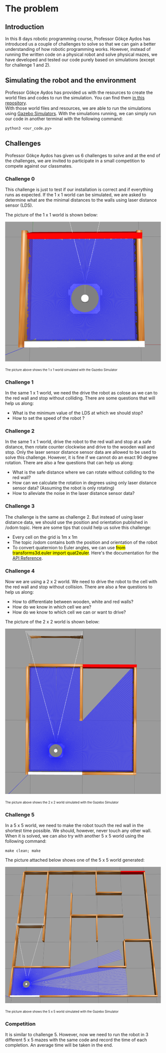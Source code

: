 # The problem

## Introduction 
In this 8 days robotic programming course, Professor Gökçe Aydos has introduced us a couple of challenges to solve so that we can gain a better understanding of how robotic programming works. However, instead of running the written code on a physical robot and solve physical mazes, we have developed and tested our code purely based on simulations (except for challenge 1 and 2).

## Simulating the robot and the environment
Professor Gökçe Aydos has provided us with the resources to create the world files and codes to run the simulation. You can find them [in this repository](https://mygit.th-deg.de/gaydos/tb3-maze-challenges).  
With those world files and resources, we are able to run the simulations using [Gazebo Simulators](https://gazebosim.org/home). With the simulations running, we can simply run our code in another terminal with the following command:

    python3 <our_code.py>

## Challenges 
Professor Gökçe Aydos has given us 6 challenges to solve and at the end of the challenges, we are invited to participate in a small competition to compete against our classmates. 

### Challenge 0 
This challenge is just to test if our installation is correct and if everything runs as expected. If the 1 x 1 world can be simulated, we are asked to determine what are the minimal distances to the walls using laser distance sensor (LDS).

The picture of the 1 x 1 world is shown below:  

![1x1 world](/Screenshots/world_1_1.png)  

<font size="1">The picture above shows the 1 x 1 world simulated with the Gazebo Simulator</font>

### Challenge 1 
In the same 1 x 1 world, we need the drive the robot as colose as we can to the red wall and stop without colliding. There are some questions that will help us along: 
- What is the minimum value of the LDS at which we should stop? 
- How to set the speed of the robot ?

### Challenge 2 
In the same 1 x 1 world, drive the robot to the red wall and stop at a safe distance, then rotate counter clockwise and drive to the wooden wall and stop. Only the laser sensor distance sensor data are allowed to be used to solve this challenge. However, it is fine if we cannot do an exact 90 degree rotation. There are also a few questions that can help us along: 
- What is the safe distance where we can rotate without colliding to the red wall?
- How can we calculate the rotation in degrees using only laser distance sensor data? (Assuming the robot is only rotating)
- How to alleviate the noise in the laser distance sensor data?

### Challenge 3 
The challenge is the same as challenge 2. But instead of using laser distance data, we should use the position and orientation published in /odom topic. Here are some tips that could help us solve this challenge: 
- Every cell on the grid is 1m x 1m 
- The topic /odom contains both the position and orientation of the robot 
- To convert quaternion to Euler angles, we can use <mark>from transforms3d.euler import quat2euler</mark>. Here's the documentation for the [API Reference](https://matthew-brett.github.io/transforms3d/reference/transforms3d.euler.html#quat2euler).

### Challenge 4 
Now we are using a 2 x 2 world. We need to drive the robot to the cell with the red wall and stop without collision. There are also a few questions to help us along: 
- How to differentiate between wooden, white and red walls?
- How do we know in which cell we are? 
- How do we know to which cell we can or want to drive?

The picture of the 2 x 2 world is shown below: 

![Picture of the simulated 2 x 2 world](/Screenshots/world_2_2.png)  

<font size="1">The picture above shows the 2 x 2 world simulated with the Gazebo Simulator</font>

### Challenge 5 
In a 5 x 5 world, we need to make the robot touch the red wall in the shortest time possible. We should, however, never touch any other wall. When it is solved, we can also try with another 5 x 5 world using the following command: 

    make clean; make 

The picture attached below shows one of the 5 x 5 world generated:  

![Picture of the simulated 5 x 5 world](/Screenshots/world_5_5.png)  

<font size="1">The picture above shows the 5 x 5 world simulated with the Gazebo Simulator</font>

### Competition 
It is similar to challenge 5. However, now we need to run the robot in 3 different 5 x 5 mazes with the same code and record the time of each completion. An average time will be taken in the end. 